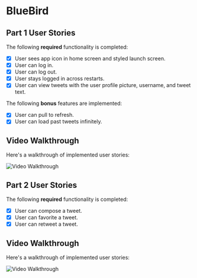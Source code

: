 # BlueBird

## Part 1 User Stories

The following **required** functionality is completed:

- [x] User sees app icon in home screen and styled launch screen. 
- [x] User can log in. 
- [x] User can log out. 
- [x] User stays logged in across restarts. 
- [x] User can view tweets with the user profile picture, username, and tweet text. 

The following **bonus** features are implemented:

- [x] User can pull to refresh. 
- [x] User can load past tweets infinitely. 

## Video Walkthrough

Here's a walkthrough of implemented user stories:

<img src='https://i.imgur.com/nJjTnfe.gif' title='Video Walkthrough' width='' alt='Video Walkthrough' />

## Part 2 User Stories

The following **required** functionality is completed:

- [x] User can compose a tweet. 
- [x] User can favorite a tweet. 
- [x] User can retweet a tweet.

## Video Walkthrough

Here's a walkthrough of implemented user stories:

<img src='https://i.imgur.com/d2WRDDN.gif' title='Video Walkthrough' width='' alt='Video Walkthrough' />


